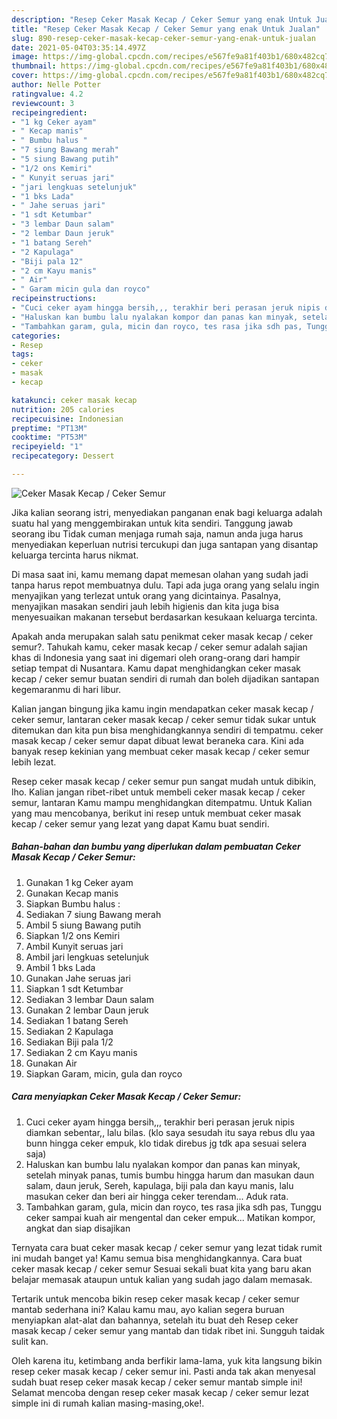 ```yaml
---
description: "Resep Ceker Masak Kecap / Ceker Semur yang enak Untuk Jualan"
title: "Resep Ceker Masak Kecap / Ceker Semur yang enak Untuk Jualan"
slug: 890-resep-ceker-masak-kecap-ceker-semur-yang-enak-untuk-jualan
date: 2021-05-04T03:35:14.497Z
image: https://img-global.cpcdn.com/recipes/e567fe9a81f403b1/680x482cq70/ceker-masak-kecap-ceker-semur-foto-resep-utama.jpg
thumbnail: https://img-global.cpcdn.com/recipes/e567fe9a81f403b1/680x482cq70/ceker-masak-kecap-ceker-semur-foto-resep-utama.jpg
cover: https://img-global.cpcdn.com/recipes/e567fe9a81f403b1/680x482cq70/ceker-masak-kecap-ceker-semur-foto-resep-utama.jpg
author: Nelle Potter
ratingvalue: 4.2
reviewcount: 3
recipeingredient:
- "1 kg Ceker ayam"
- " Kecap manis"
- " Bumbu halus "
- "7 siung Bawang merah"
- "5 siung Bawang putih"
- "1/2 ons Kemiri"
- " Kunyit seruas jari"
- "jari lengkuas setelunjuk"
- "1 bks Lada"
- " Jahe seruas jari"
- "1 sdt Ketumbar"
- "3 lembar Daun salam"
- "2 lembar Daun jeruk"
- "1 batang Sereh"
- "2 Kapulaga"
- "Biji pala 12"
- "2 cm Kayu manis"
- " Air"
- " Garam micin gula dan royco"
recipeinstructions:
- "Cuci ceker ayam hingga bersih,,, terakhir beri perasan jeruk nipis diamkan sebentar,, lalu bilas. (klo saya sesudah itu saya rebus dlu yaa bunn hingga ceker empuk, klo tidak direbus jg tdk apa sesuai selera saja)"
- "Haluskan kan bumbu lalu nyalakan kompor dan panas kan minyak, setelah minyak panas, tumis bumbu hingga harum dan masukan daun salam, daun jeruk, Sereh, kapulaga, biji pala dan kayu manis, lalu masukan ceker dan beri air hingga ceker terendam... Aduk rata."
- "Tambahkan garam, gula, micin dan royco, tes rasa jika sdh pas, Tunggu ceker sampai kuah air mengental dan ceker empuk... Matikan kompor, angkat dan siap disajikan"
categories:
- Resep
tags:
- ceker
- masak
- kecap

katakunci: ceker masak kecap 
nutrition: 205 calories
recipecuisine: Indonesian
preptime: "PT13M"
cooktime: "PT53M"
recipeyield: "1"
recipecategory: Dessert

---
```



![Ceker Masak Kecap / Ceker Semur](https://img-global.cpcdn.com/recipes/e567fe9a81f403b1/680x482cq70/ceker-masak-kecap-ceker-semur-foto-resep-utama.jpg)

Jika kalian seorang istri, menyediakan panganan enak bagi keluarga adalah suatu hal yang menggembirakan untuk kita sendiri. Tanggung jawab seorang ibu Tidak cuman menjaga rumah saja, namun anda juga harus menyediakan keperluan nutrisi tercukupi dan juga santapan yang disantap keluarga tercinta harus nikmat.

Di masa  saat ini, kamu memang dapat memesan olahan yang sudah jadi tanpa harus repot membuatnya dulu. Tapi ada juga orang yang selalu ingin menyajikan yang terlezat untuk orang yang dicintainya. Pasalnya, menyajikan masakan sendiri jauh lebih higienis dan kita juga bisa menyesuaikan makanan tersebut berdasarkan kesukaan keluarga tercinta. 



Apakah anda merupakan salah satu penikmat ceker masak kecap / ceker semur?. Tahukah kamu, ceker masak kecap / ceker semur adalah sajian khas di Indonesia yang saat ini digemari oleh orang-orang dari hampir setiap tempat di Nusantara. Kamu dapat menghidangkan ceker masak kecap / ceker semur buatan sendiri di rumah dan boleh dijadikan santapan kegemaranmu di hari libur.

Kalian jangan bingung jika kamu ingin mendapatkan ceker masak kecap / ceker semur, lantaran ceker masak kecap / ceker semur tidak sukar untuk ditemukan dan kita pun bisa menghidangkannya sendiri di tempatmu. ceker masak kecap / ceker semur dapat dibuat lewat beraneka cara. Kini ada banyak resep kekinian yang membuat ceker masak kecap / ceker semur lebih lezat.

Resep ceker masak kecap / ceker semur pun sangat mudah untuk dibikin, lho. Kalian jangan ribet-ribet untuk membeli ceker masak kecap / ceker semur, lantaran Kamu mampu menghidangkan ditempatmu. Untuk Kalian yang mau mencobanya, berikut ini resep untuk membuat ceker masak kecap / ceker semur yang lezat yang dapat Kamu buat sendiri.

<!--inarticleads1-->

##### Bahan-bahan dan bumbu yang diperlukan dalam pembuatan Ceker Masak Kecap / Ceker Semur:

1. Gunakan 1 kg Ceker ayam
1. Gunakan  Kecap manis
1. Siapkan  Bumbu halus :
1. Sediakan 7 siung Bawang merah
1. Ambil 5 siung Bawang putih
1. Siapkan 1/2 ons Kemiri
1. Ambil  Kunyit seruas jari
1. Ambil jari lengkuas setelunjuk
1. Ambil 1 bks Lada
1. Gunakan  Jahe seruas jari
1. Siapkan 1 sdt Ketumbar
1. Sediakan 3 lembar Daun salam
1. Gunakan 2 lembar Daun jeruk
1. Sediakan 1 batang Sereh
1. Sediakan 2 Kapulaga
1. Sediakan Biji pala 1/2
1. Sediakan 2 cm Kayu manis
1. Gunakan  Air
1. Siapkan  Garam, micin, gula dan royco




<!--inarticleads2-->

##### Cara menyiapkan Ceker Masak Kecap / Ceker Semur:

1. Cuci ceker ayam hingga bersih,,, terakhir beri perasan jeruk nipis diamkan sebentar,, lalu bilas. (klo saya sesudah itu saya rebus dlu yaa bunn hingga ceker empuk, klo tidak direbus jg tdk apa sesuai selera saja)
1. Haluskan kan bumbu lalu nyalakan kompor dan panas kan minyak, setelah minyak panas, tumis bumbu hingga harum dan masukan daun salam, daun jeruk, Sereh, kapulaga, biji pala dan kayu manis, lalu masukan ceker dan beri air hingga ceker terendam... Aduk rata.
1. Tambahkan garam, gula, micin dan royco, tes rasa jika sdh pas, Tunggu ceker sampai kuah air mengental dan ceker empuk... Matikan kompor, angkat dan siap disajikan




Ternyata cara buat ceker masak kecap / ceker semur yang lezat tidak rumit ini mudah banget ya! Kamu semua bisa menghidangkannya. Cara buat ceker masak kecap / ceker semur Sesuai sekali buat kita yang baru akan belajar memasak ataupun untuk kalian yang sudah jago dalam memasak.

Tertarik untuk mencoba bikin resep ceker masak kecap / ceker semur mantab sederhana ini? Kalau kamu mau, ayo kalian segera buruan menyiapkan alat-alat dan bahannya, setelah itu buat deh Resep ceker masak kecap / ceker semur yang mantab dan tidak ribet ini. Sungguh taidak sulit kan. 

Oleh karena itu, ketimbang anda berfikir lama-lama, yuk kita langsung bikin resep ceker masak kecap / ceker semur ini. Pasti anda tak akan menyesal sudah buat resep ceker masak kecap / ceker semur mantab simple ini! Selamat mencoba dengan resep ceker masak kecap / ceker semur lezat simple ini di rumah kalian masing-masing,oke!.

